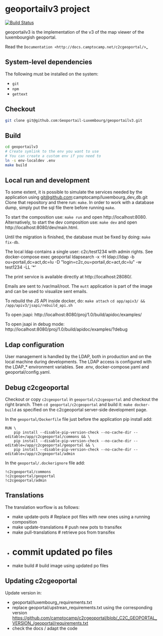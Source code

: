 geoportailv3 project
===================
[![Build Status](https://travis-ci.org/Geoportail-Luxembourg/geoportailv3.svg?branch=master)](https://travis-ci.org/Geoportail-Luxembourg/geoportailv3)

geoportailv3 is the implementation of the v3 of the map viewer of the luxembourgish geoportal.


Read the `Documentation <http://docs.camptocamp.net/c2cgeoportal/>`_

System-level dependencies
-------------------------

The following must be installed on the system:

* ``git``
* ``npm``
* ``gettext``

Checkout
--------

```bash
git clone git@github.com:Geoportail-Luxembourg/geoportailv3.git
```

Build
-----

```bash
cd geoportailv3
# Create symlink to the env you want to use
# You can create a custom env if you need to
ln -s env-localdev .env
make build
```

Local run and development
-------------------------

To some extent, it is possible to simulate the services needed by the
application using git@github.com:camptocamp/luxembourg_dev_db.git
Clone that repository and there run: `make`.
In order to work with a database dump, simply put the sql file there before running `make`.

To start the composition use: `make run` and open http://localhost:8080.
Alternatively, to start the dev composition use: `make dev` and open http://localhost:8080/dev/main.html.

Until the migration is finished, the database must be fixed by doing: `make fix-db`.

The local ldap contains a single user: c2c/test1234 with admin rights.
See docker-compose exec geoportal ldapsearch -x -H ldap://ldap -b ou=portail,dc=act,dc=lu -D "login=c2c,ou=portail,dc=act,dc=lu" -w test1234 -LL '\*'

The print service is available directly at http://localhost:28080/.

Emails are sent to /var/mail/root. The `mutt` application is part of the image
and can be used to visualize sent emails.

To rebuild the JS API inside docker, do:
`make attach`
`cd app/apiv3/ && /app/apiv3/jsapi/rebuild_api.sh`

To open jsapi:
http://localhost:8080/proj/1.0/build/apidoc/examples/

To open jsapi in debug mode:
http://localhost:8080/proj/1.0/build/apidoc/examples/?debug


Ldap configuration
------------------

User management is handled by the LDAP, both in production and on the local machine during developments.
The LDAP access is configured with the LDAP\_\* environment variables. See .env, docker-compose.yaml and geoportal/config.yaml.


Debug c2cgeoportal
------------------

Checkout or copy `c2cgeoportal` in `geoportal/c2cgeoportal` and checkout the right branch.
Then `cd geoportal/c2cgeoportal` and build it: `make docker-build` as specified
on the c2cgeoportal server-side development page.

In the `geoportal/Dockerfile` file just before the application pip install add:
```
RUN \
    pip install --disable-pip-version-check --no-cache-dir --editable=/app/c2cgeoportal/commons && \
    pip install --disable-pip-version-check --no-cache-dir --editable=/app/c2cgeoportal/geoportal && \
    pip install --disable-pip-version-check --no-cache-dir --editable=/app/c2cgeoportal/admin
```

In the `geoportal/.dockerignore` file add:
```
!c2cgeoportal/commons
!c2cgeoportal/geoportal
!c2cgeoportal/admin
```

Translations
------------

The translation worflow is as follows:
- make update-pots # Replace pot files with new ones using a running composition
- make update-translations # push new pots to transifex
- make pull-translations # retrieve pos from transifex
- # commit updated po files
- make build # build image using updated po files


Updating c2cgeoportal
---------------------

Update version in:
- geoportal/luxembourg_requirements.txt
- replace geoportal/upstrean_requirements.txt using the corresponding version
  https://github.com/camptocamp/c2cgeoportal/blob/_C2C_GEOPORTAL_VERSION_/geoportal/requirements.txt
- check the docs / adapt the code
